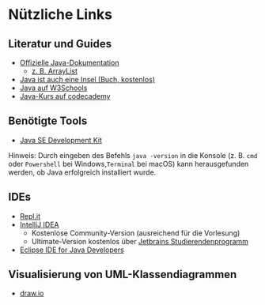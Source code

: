 # Nützliche Links

## Literatur und Guides
- [Offizielle Java-Dokumentation](https://docs.oracle.com/en/java/javase/15/)
    - [z. B. ArrayList](https://docs.oracle.com/en/java/javase/15/docs/api/java.base/java/util/ArrayList.html)
- [Java ist auch eine Insel (Buch, kostenlos)](http://openbook.rheinwerk-verlag.de/javainsel/)
- [Java auf W3Schools](https://www.w3schools.com/java/default.asp)
- [Java-Kurs auf codecademy](https://www.codecademy.com/learn/learn-java)

## Benötigte Tools
- [Java SE Development Kit](https://www.oracle.com/java/technologies/javase-jdk15-downloads.html)

Hinweis: Durch eingeben des Befehls `java -version` in die Konsole (z. B. `cmd` oder `Powershell` bei Windows,`Terminal` bei macOS) kann herausgefunden werden, ob Java erfolgreich installiert wurde.

## IDEs
- [Repl.it](https://repl.it/)
- [IntelliJ IDEA](https://www.jetbrains.com/idea/)
    - Kostenlose Community-Version (ausreichend für die Vorlesung)
    - Ultimate-Version kostenlos über [Jetbrains Studierendenprogramm](https://www.jetbrains.com/community/education/#students)
- [Eclipse IDE for Java Developers](https://www.eclipse.org/downloads/packages/release/2020-09/r/eclipse-ide-java-developers)

## Visualisierung von UML-Klassendiagrammen
- [draw.io](https://app.diagrams.net/)